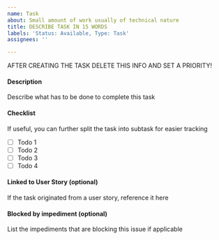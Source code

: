 ```yaml
---
name: Task
about: Small amount of work usually of technical nature
title: DESCRIBE TASK IN 15 WORDS
labels: 'Status: Available, Type: Task'
assignees: ''

---
```


AFTER CREATING THE TASK DELETE THIS INFO AND SET A PRIORITY!

#### Description ####
Describe what has to be done to complete this task

#### Checklist ####
If useful, you can further split the task into subtask for easier tracking

- [ ] Todo 1
- [ ] Todo 2
- [ ] Todo 3
- [ ] Todo 4

#### Linked to User Story (optional) ####
If the task originated from a  user story, reference it here

#### Blocked by impediment (optional) ####
List the impediments that are blocking this issue if applicable
